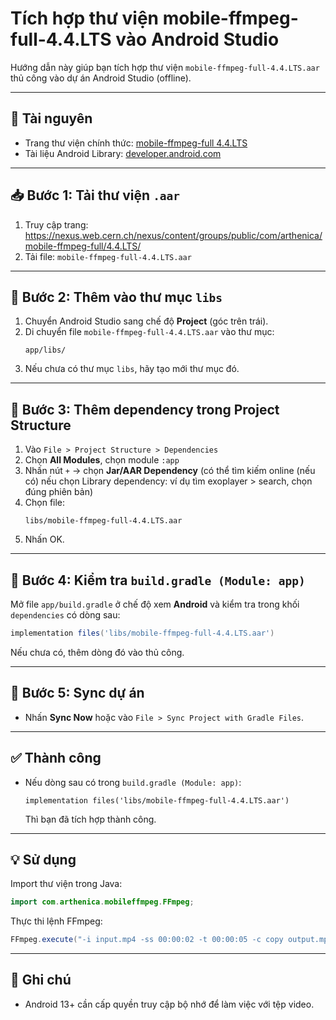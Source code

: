 
# Tích hợp thư viện mobile-ffmpeg-full-4.4.LTS vào Android Studio

Hướng dẫn này giúp bạn tích hợp thư viện `mobile-ffmpeg-full-4.4.LTS.aar` thủ công vào dự án Android Studio (offline).

---

## 🔗 Tài nguyên

- Trang thư viện chính thức: [mobile-ffmpeg-full 4.4.LTS](https://nexus.web.cern.ch/nexus/content/groups/public/com/arthenica/mobile-ffmpeg-full/4.4.LTS/)
- Tài liệu Android Library: [developer.android.com](https://developer.android.com/studio/projects/android-library?hl=vi#kts)

---

## 📥 Bước 1: Tải thư viện `.aar`

1. Truy cập trang:  
   https://nexus.web.cern.ch/nexus/content/groups/public/com/arthenica/mobile-ffmpeg-full/4.4.LTS/
2. Tải file: `mobile-ffmpeg-full-4.4.LTS.aar`

---

## 📁 Bước 2: Thêm vào thư mục `libs`

1. Chuyển Android Studio sang chế độ **Project** (góc trên trái).
2. Di chuyển file `mobile-ffmpeg-full-4.4.LTS.aar` vào thư mục:
   ```
   app/libs/
   ```
3. Nếu chưa có thư mục `libs`, hãy tạo mới thư mục đó.

---

## 🧩 Bước 3: Thêm dependency trong Project Structure

1. Vào `File > Project Structure > Dependencies`
2. Chọn **All Modules**, chọn module `:app`
3. Nhấn nút `+` → chọn **Jar/AAR Dependency** (có thể tìm kiếm online (nếu có) nếu chọn Library dependency: ví dụ tìm exoplayer > search, chọn đúng phiên bản)
4. Chọn file:
   ```
   libs/mobile-ffmpeg-full-4.4.LTS.aar
   ```
5. Nhấn OK.

---

## 🔧 Bước 4: Kiểm tra `build.gradle (Module: app)`

Mở file `app/build.gradle` ở chế độ xem **Android** và kiểm tra trong khối `dependencies` có dòng sau:

```gradle
implementation files('libs/mobile-ffmpeg-full-4.4.LTS.aar')
```

Nếu chưa có, thêm dòng đó vào thủ công.

---

## 🔄 Bước 5: Sync dự án

- Nhấn **Sync Now** hoặc vào `File > Sync Project with Gradle Files`.

---

## ✅ Thành công

- Nếu dòng sau có trong `build.gradle (Module: app)`:
  ```
  implementation files('libs/mobile-ffmpeg-full-4.4.LTS.aar')
  ```
  Thì bạn đã tích hợp thành công.

---

## 💡 Sử dụng

Import thư viện trong Java:

```java
import com.arthenica.mobileffmpeg.FFmpeg;
```

Thực thi lệnh FFmpeg:

```java
FFmpeg.execute("-i input.mp4 -ss 00:00:02 -t 00:00:05 -c copy output.mp4");
```

---

## 📌 Ghi chú

- Android 13+ cần cấp quyền truy cập bộ nhớ để làm việc với tệp video.

